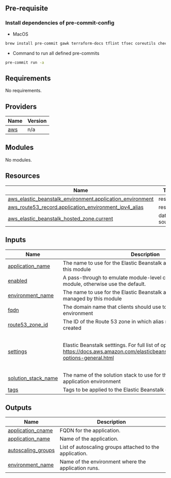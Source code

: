 ## Pre-requisite

### Install dependencies of pre-commit-config

 * MacOS
```bash
brew install pre-commit gawk terraform-docs tflint tfsec coreutils checkov
```

 * Command to run all defined pre-commits
```bash
pre-commit run -a
```



<!-- BEGINNING OF PRE-COMMIT-TERRAFORM DOCS HOOK -->
## Requirements

No requirements.

## Providers

| Name | Version |
|------|---------|
| <a name="provider_aws"></a> [aws](#provider\_aws) | n/a |

## Modules

No modules.

## Resources

| Name | Type |
|------|------|
| [aws_elastic_beanstalk_environment.application_environment](https://registry.terraform.io/providers/hashicorp/aws/latest/docs/resources/elastic_beanstalk_environment) | resource |
| [aws_route53_record.application_environment_ipv4_alias](https://registry.terraform.io/providers/hashicorp/aws/latest/docs/resources/route53_record) | resource |
| [aws_elastic_beanstalk_hosted_zone.current](https://registry.terraform.io/providers/hashicorp/aws/latest/docs/data-sources/elastic_beanstalk_hosted_zone) | data source |

## Inputs

| Name | Description | Type | Default | Required |
|------|-------------|------|---------|:--------:|
| <a name="input_application_name"></a> [application\_name](#input\_application\_name) | The name to use for the Elastic Beanstalk application managed by this module | `any` | n/a | yes |
| <a name="input_enabled"></a> [enabled](#input\_enabled) | A pass-through to emulate module-level count.  Set to 0 to skip the module, otherwise use the default. | `string` | `"1"` | no |
| <a name="input_environment_name"></a> [environment\_name](#input\_environment\_name) | The name to use for the Elastic Beanstalk application environment managed by this module | `any` | n/a | yes |
| <a name="input_fqdn"></a> [fqdn](#input\_fqdn) | The domain name that clients should use to access the application environment | `any` | n/a | yes |
| <a name="input_route53_zone_id"></a> [route53\_zone\_id](#input\_route53\_zone\_id) | The ID of the Route 53 zone in which alias records should be created | `any` | n/a | yes |
| <a name="input_settings"></a> [settings](#input\_settings) | Elastic Beanstalk setttings. For full list of options, see https://docs.aws.amazon.com/elasticbeanstalk/latest/dg/command-options-general.html | <pre>list(object({<br>    namespace = string<br>    name      = string<br>    value     = string<br>  }))</pre> | `[]` | no |
| <a name="input_solution_stack_name"></a> [solution\_stack\_name](#input\_solution\_stack\_name) | The name of the solution stack to use for this Elastic Beanstalk application environment | `any` | n/a | yes |
| <a name="input_tags"></a> [tags](#input\_tags) | Tags to be applied to the Elastic Beanstalk environment | `map` | `{}` | no |

## Outputs

| Name | Description |
|------|-------------|
| <a name="output_application_cname"></a> [application\_cname](#output\_application\_cname) | FQDN for the application. |
| <a name="output_application_name"></a> [application\_name](#output\_application\_name) | Name of the application. |
| <a name="output_autoscaling_groups"></a> [autoscaling\_groups](#output\_autoscaling\_groups) | List of autoscaling groups attached to the application. |
| <a name="output_environment_name"></a> [environment\_name](#output\_environment\_name) | Name of the environment where the application runs. |
<!-- END OF PRE-COMMIT-TERRAFORM DOCS HOOK -->

